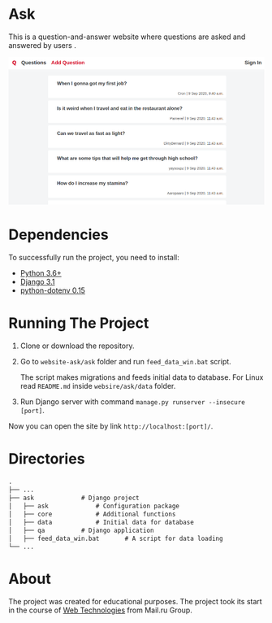 # Ask

This is a question-and-answer website where questions are asked and answered by users .

<img src="details/header.png" alt="image-20200909182311345" />



# Dependencies

To successfully run the project, you need to install:

* [Python 3.6+](https://www.python.org/downloads/)
* [Django 3.1](https://www.djangoproject.com/download/)
* [python-dotenv 0.15](https://pypi.org/project/python-dotenv/)



# Running The Project

1. Clone or download the repository.

2. Go to `website-ask/ask` folder and run `feed_data_win.bat` script.

   The script makes migrations and feeds initial data to database. For Linux read `README.md` inside `websire/ask/data` folder.

3. Run Django server with command `manage.py runserver --insecure [port]`.

Now you can open the site by link `http://localhost:[port]/`.



# Directories

```
.
├── ...
├── ask				# Django project
│   ├── ask 			# Configuration package	
│   ├── core 			# Additional functions 
│   ├── data			# Initial data for database
│   ├── qa 			# Django application
│   ├── feed_data_win.bat 		# A script for data loading
└── ...
```



# About

The project was created for educational purposes. The project took its start in the course of [Web Technologies](https://stepik.org/course/154) from Mail.ru Group.

